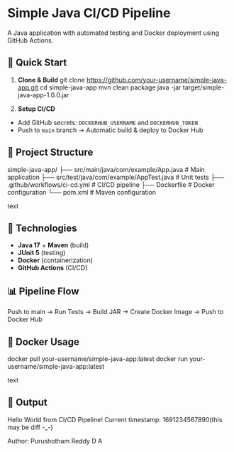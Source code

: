 # Simple Java CI/CD Pipeline

A Java application with automated testing and Docker deployment using GitHub Actions.

## 🚀 Quick Start

1. **Clone & Build**
git clone https://github.com/your-username/simple-java-app.git
cd simple-java-app
mvn clean package
java -jar target/simple-java-app-1.0.0.jar


2. **Setup CI/CD**
- Add GitHub secrets: `DOCKERHUB_USERNAME` and `DOCKERHUB_TOKEN`
- Push to `main` branch → Automatic build & deploy to Docker Hub

## 📁 Project Structure
simple-java-app/
├── src/main/java/com/example/App.java # Main application
├── src/test/java/com/example/AppTest.java # Unit tests
├── .github/workflows/ci-cd.yml # CI/CD pipeline
├── Dockerfile # Docker configuration
└── pom.xml # Maven configuration

text

## 🔧 Technologies
- **Java 17** + **Maven** (build)
- **JUnit 5** (testing)
- **Docker** (containerization)
- **GitHub Actions** (CI/CD)

## 📊 Pipeline Flow
Push to main → Run Tests → Build JAR → Create Docker Image → Push to Docker Hub


## 🐳 Docker Usage
docker pull your-username/simple-java-app:latest
docker run your-username/simple-java-app:latest

text

## 📝 Output
Hello World from CI/CD Pipeline!
Current timestamp: 1691234567890(this may be diff -_-)


Author: Purushotham Reddy D A
